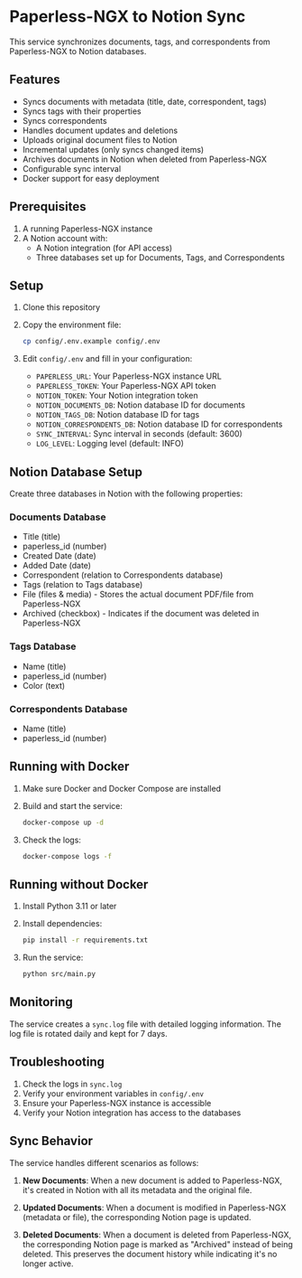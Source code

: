 # Paperless-NGX to Notion Sync

This service synchronizes documents, tags, and correspondents from Paperless-NGX to Notion databases.

## Features

- Syncs documents with metadata (title, date, correspondent, tags)
- Syncs tags with their properties
- Syncs correspondents
- Handles document updates and deletions
- Uploads original document files to Notion
- Incremental updates (only syncs changed items)
- Archives documents in Notion when deleted from Paperless-NGX
- Configurable sync interval
- Docker support for easy deployment

## Prerequisites

1. A running Paperless-NGX instance
2. A Notion account with:
   - A Notion integration (for API access)
   - Three databases set up for Documents, Tags, and Correspondents

## Setup

1. Clone this repository
2. Copy the environment file:
   ```bash
   cp config/.env.example config/.env
   ```

3. Edit `config/.env` and fill in your configuration:
   - `PAPERLESS_URL`: Your Paperless-NGX instance URL
   - `PAPERLESS_TOKEN`: Your Paperless-NGX API token
   - `NOTION_TOKEN`: Your Notion integration token
   - `NOTION_DOCUMENTS_DB`: Notion database ID for documents
   - `NOTION_TAGS_DB`: Notion database ID for tags
   - `NOTION_CORRESPONDENTS_DB`: Notion database ID for correspondents
   - `SYNC_INTERVAL`: Sync interval in seconds (default: 3600)
   - `LOG_LEVEL`: Logging level (default: INFO)

## Notion Database Setup

Create three databases in Notion with the following properties:

### Documents Database
- Title (title)
- paperless_id (number)
- Created Date (date)
- Added Date (date)
- Correspondent (relation to Correspondents database)
- Tags (relation to Tags database)
- File (files & media) - Stores the actual document PDF/file from Paperless-NGX
- Archived (checkbox) - Indicates if the document was deleted in Paperless-NGX

### Tags Database
- Name (title)
- paperless_id (number)
- Color (text)

### Correspondents Database
- Name (title)
- paperless_id (number)

## Running with Docker

1. Make sure Docker and Docker Compose are installed
2. Build and start the service:
   ```bash
   docker-compose up -d
   ```

3. Check the logs:
   ```bash
   docker-compose logs -f
   ```

## Running without Docker

1. Install Python 3.11 or later
2. Install dependencies:
   ```bash
   pip install -r requirements.txt
   ```

3. Run the service:
   ```bash
   python src/main.py
   ```

## Monitoring

The service creates a `sync.log` file with detailed logging information. The log file is rotated daily and kept for 7 days.

## Troubleshooting

1. Check the logs in `sync.log`
2. Verify your environment variables in `config/.env`
3. Ensure your Paperless-NGX instance is accessible
4. Verify your Notion integration has access to the databases

## Sync Behavior

The service handles different scenarios as follows:

1. **New Documents**: When a new document is added to Paperless-NGX, it's created in Notion with all its metadata and the original file.

2. **Updated Documents**: When a document is modified in Paperless-NGX (metadata or file), the corresponding Notion page is updated.

3. **Deleted Documents**: When a document is deleted from Paperless-NGX, the corresponding Notion page is marked as "Archived" instead of being deleted. This preserves the document history while indicating it's no longer active. 